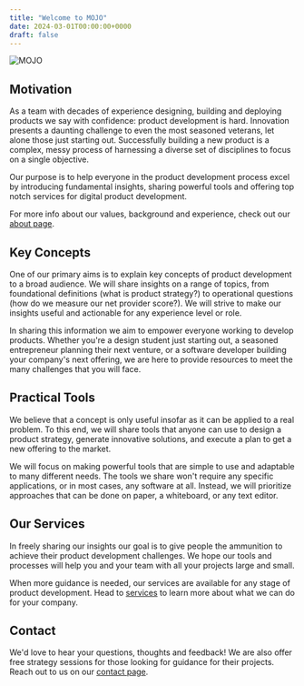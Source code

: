 ```yaml
---
title: "Welcome to MOJO"
date: 2024-03-01T00:00:00+0000
draft: false
---
```


![MOJO](/logos-02-square.svg)

## Motivation

As a team with decades of experience designing, building and deploying products we say with confidence: product development is hard. Innovation presents a daunting challenge to even the most seasoned veterans, let alone those just starting out. Successfully building a new product is a complex, messy process of harnessing a diverse set of disciplines to focus on a single objective.

Our purpose is to help everyone in the product development process excel by introducing fundamental insights, sharing powerful tools and offering top notch services for digital product development.

For more info about our values, background and experience, check out our [about page](/about).


## Key Concepts

One of our primary aims is to explain key concepts of product development to a broad audience. We will share insights on a range of topics, from foundational definitions (what is product strategy?) to operational questions (how do we measure our net provider score?). We will strive to make our insights useful and actionable for any experience level or role.

In sharing this information we aim to empower everyone working to develop products. Whether you're a design student just starting out, a seasoned entrepreneur planning their next venture, or a software developer building your company's next offering, we are here to provide resources to meet the many challenges that you will face.

## Practical Tools

We believe that a concept is only useful insofar as it can be applied to a real problem. To this end, we will share tools that anyone can use to design a product strategy, generate innovative solutions, and execute a plan to get a new offering to the market.

We will focus on making powerful tools that are simple to use and adaptable to many different needs. The tools we share won't require any specific applications, or in most cases, any software at all. Instead, we will prioritize approaches that can be done on paper, a whiteboard, or any text editor.

## Our Services

In freely sharing our insights our goal is to give people the ammunition to achieve their product development challenges. We hope our tools and processes will help you and your team with all your projects large and small.

When more guidance is needed, our services are available for any stage of product development. Head to [services](/services) to learn more about what we can do for your company.


## Contact

We'd love to hear your questions, thoughts and feedback! We are also offer free strategy sessions for those looking for guidance for their projects. Reach out to us on our [contact page](/contact).
